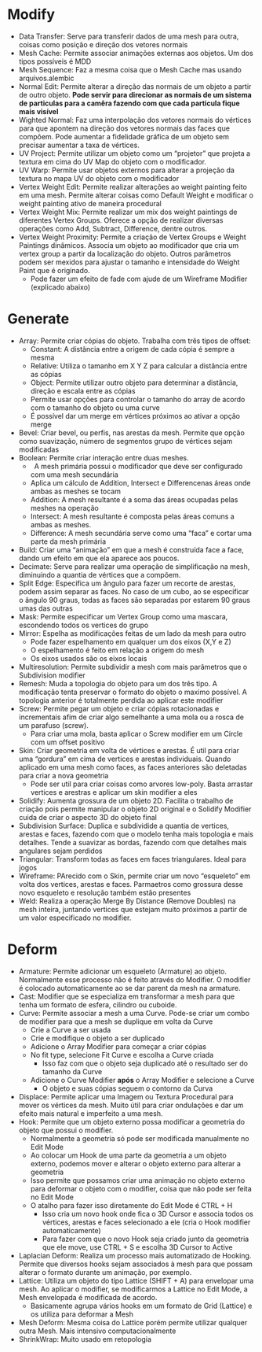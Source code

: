 ﻿# Modify
- Data Transfer: Serve para transferir dados de uma mesh para outra, coisas como posição e direção dos vetores normais
- Mesh Cache: Permite associar animações externas aos objetos. Um dos tipos possíveis é MDD
- Mesh Sequence: Faz a mesma coisa que o Mesh Cache mas usando arquivos.alembic
- Normal Edit: Permite alterar a direção das normais de um objeto a partir de outro objeto. **Pode servir para direcionar as normais de um sistema de particulas para a camêra fazendo com que cada particula fique mais visível**
- Wighted Normal: Faz uma interpolação dos vetores normais do vértices para que apontem na direção dos vetores normais das faces que compõem. Pode aumentar a fidelidade gráfica de um objeto sem precisar aumentar a taxa de vértices.
- UV Project: Permite utilizar um objeto como um “projetor” que projeta a textura em cima do UV Map do objeto com o modificador.
- UV Warp: Permite usar objetos externos para alterar a projeção da textura no mapa UV do objeto com o modificador
- Vertex Weight Edit: Permite realizar alterações ao weight painting feito em uma mesh. Permite alterar coisas como Default Weight e modificar o weight painting ativo de maneira procedural
- Vertex Weight Mix: Permite realizar um mix dos weight paintings de diferentes Vertex Groups. Oferece a opção de realizar diversas operações como Add, Subtract, Difference, dentre outros.
- Vertex Weight Proximity: Permite a criação de Vertex Groups e Weight Paintings dinâmicos. Associa um objeto ao modificador que cria um vertex group a partir da localização do objeto. Outros parâmetros podem ser mexidos para ajustar o tamanho e intensidade do Weight Paint que é originado.
  - Pode fazer um efeito de fade com ajude de um Wireframe Modifier (explicado abaixo)

# Generate
- Array: Permite criar cópias do objeto. Trabalha com três tipos de offset:
  - Constant: A distância entre a origem de cada cópia é sempre a mesma
  - Relative: Utiliza o tamanho em X Y Z para calcular a distância entre as cópias
  - Object: Permite utilizar outro objeto para determinar a distância, direção e escala entre as cópias
  - Permite usar opções para controlar o tamanho do array de acordo com o tamanho do objeto ou uma curve
  - É possível dar um merge em vértices próximos ao ativar a opção merge
- Bevel: Criar bevel, ou perfis, nas arestas da mesh. Permite que opção como suavização, número de segmentos grupo de vértices sejam modificadas
- Boolean: Permite criar interação entre duas meshes.
  - ` `A mesh primária possui o modificador que deve ser configurado com uma mesh secundária
  - Aplica um cálculo de Addition, Intersect e Differencenas áreas onde ambas as meshes se tocam
  - Addition: A mesh resultante é a soma das áreas ocupadas pelas meshes na operação
  - Intersect: A mesh resultante é composta pelas áreas comuns a ambas as meshes.
  - Difference: A mesh secundária serve como uma “faca” e cortar uma parte da mesh primária
- Build: Criar uma “animação” em que a mesh é construída face a face, dando um efeito em que ela aparece aos poucos.
- Decimate: Serve para realizar uma operação de simplificação na mesh, diminuindo a quantia de vértices que a compõem.
- Split Edge: Especifica um ângulo para fazer um recorte de arestas, podem assim separar as faces. No caso de um cubo, ao se especificar o ângulo 90 graus,  todas as faces são separadas por estarem 90 graus umas das outras
- Mask: Permite especificar um Vertex Group como uma mascara, escondendo todos os vertices do grupo
- Mirror: Espelha as modificações feitas de um lado da mesh para outro
  - Pode fazer espelhamento em qualquer um dos eixos (X,Y e Z)
  - O espelhamento é feito em relação a origem do mesh
  - Os eixos usados são os eixos locais
- Multiresolution: Permite subdividir a mesh com mais parâmetros que o Subdivision modifier
- Remesh: Muda a topologia do objeto para um dos três tipo. A modificação tenta preservar o formato do objeto o maximo possível. A topologia anterior é totalmente perdida ao aplicar este modifier
- Screw: Permite pegar um objeto e criar cópias rotacionadas e incrementais afim de criar algo semelhante a uma mola ou a rosca de um parafuso (screw).
  - Para criar uma mola, basta aplicar o Screw modifier em um Circle com um offset positivo
- Skin: Criar geometria em volta de vértices e arestas. É util para criar uma “gordura” em cima de vertices e arestas individuais. Quando aplicado em uma mesh como faces, as faces anteriores são deletadas para criar a nova geometria
  - Pode ser util para criar coisas como arvores low-poly. Basta arrastar vertices e arestras e aplicar um skin modifier a eles
- Solidify: Aumenta grossura de um objeto 2D. Facilita o trabalho de criação pois permite manipular o objeto 2D original e o Solidify Modifier cuida de criar o aspecto 3D do objeto final
- Subdivision Surface: Duplica e subdividide a quantia de vertices, arestas e faces, fazendo com que o modelo tenha mais topologia e mais detalhes. Tende a suavizar as bordas, fazendo com que detalhes mais angulares sejam perdidos
- Triangular: Transform todas as faces em faces triangulares. Ideal para jogos
- Wireframe: PArecido com o Skin, permite criar um novo “esqueleto” em volta dos vertices, arestas e faces. Parmaetros como grossura desse novo esqueleto e resolução também estão presentes
- Weld: Realiza a operação Merge By Distance (Remove Doubles) na mesh inteira, juntando vertices que estejam muito próximos a partir de um valor especificado no modifier.

# Deform
- Armature: Permite adicionar um esqueleto (Armature) ao objeto. Normalmente esse processo não é feito através do Modifier. O modifier é colocado automaticamente ao se dar parent da mesh na armature.
- Cast: Modifier que se especializa em transformar a mesh para que tenha um formato de esfera, cilindro ou cuboide.
- Curve: Permite associar a mesh a uma Curve. Pode-se criar um combo de modifier para que a mesh se duplique em volta da Curve
  - Crie a Curve a ser usada
  - Crie e modifique o objeto a ser duplicado
  - Adicione o Array Modifier para começar a criar cópias
  - No fit type, selecione Fit Curve e escolha a Curve criada
    - Isso faz com que o objeto seja duplicado até o resultado ser do tamanho da Curve
  - Adicione o Curve Modifier **após** o Array Modifier e selecione a Curve
    - O objeto e suas cópias seguem o contorno da Curva
- Displace: Permite aplicar uma Imagem ou Textura Procedural para mover os vértices da mesh. Muito útil para criar ondulações e dar um efeito mais natural e imperfeito a uma mesh.
- Hook: Permite que um objeto externo possa modificar a geometria do objeto que possui o modifier.
  - Normalmente a geometria só pode ser modificada manualmente no Edit Mode
  - Ao colocar um Hook de uma parte da geometria a um objeto externo, podemos mover e alterar o objeto externo para alterar a geometria
  - Isso permite que possamos criar uma animação no objeto externo para deformar o objeto com o modifier, coisa que não pode ser feita no Edit Mode
  - O atalho para fazer isso diretamente do Edit Mode é CTRL + H
    - Isso cria um novo hook onde fica o 3D Cursor e associa todos os vértices, arestas e faces selecionado a ele (cria o Hook modifier automaticamente)
    - Para fazer com que o novo Hook seja criado junto da geometria que ele move, use CTRL + S e escolha 3D Cursor to Active
- Laplacian Deform:  Realiza um processo mais automatizado de Hooking. Permite que diversos hooks sejam associados à mesh para que possam alterar o formato durante um animação, por exemplo.
- Lattice: Utiliza um objeto do tipo Lattice (SHIFT + A) para envelopar uma mesh. Ao aplicar o modifier, se modificarmos a Lattice no Edit Mode, a Mesh envelopada é modificada de acordo.
  - Basicamente agrupa vários hooks em um formato de Grid (Lattice) e os utiliza para deformar a Mesh
- Mesh Deform: Mesma coisa do Lattice porém permite utilizar qualquer outra Mesh. Mais intensivo computacionalmente
- ShrinkWrap: Muito usado em retopologia
